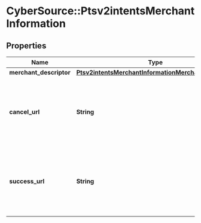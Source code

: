 # CyberSource::Ptsv2intentsMerchantInformation

## Properties
Name | Type | Description | Notes
------------ | ------------- | ------------- | -------------
**merchant_descriptor** | [**Ptsv2intentsMerchantInformationMerchantDescriptor**](Ptsv2intentsMerchantInformationMerchantDescriptor.md) |  | [optional] 
**cancel_url** | **String** | customer would be redirected to this url based on the decision of the transaction | [optional] 
**success_url** | **String** | customer would be redirected to this url based on the decision of the transaction | [optional] 


